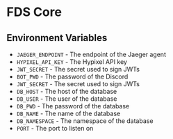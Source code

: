 # FDS Core

## Environment Variables
- `JAEGER_ENDPOINT` - The endpoint of the Jaeger agent
- `HYPIXEL_API_KEY` - The Hypixel API key
- `JWT_SECRET` - The secret used to sign JWTs
- `BOT_PWD` - The password of the Discord
- `JWT_SECRET` - The secret used to sign JWTs
- `DB_HOST` - The host of the database
- `DB_USER` - The user of the database
- `DB_PWD` - The password of the database
- `DB_NAME` - The name of the database
- `DB_NAMESPACE` - The namespace of the database
- `PORT` - The port to listen on

